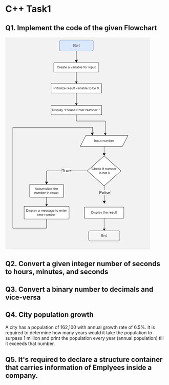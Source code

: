 # C++ Task1

## Q1. Implement the code of the given Flowchart

![q1](screenshots/q1.png)

## Q2. Convert a given integer number of seconds to hours, minutes, and seconds

## Q3. Convert a binary number to decimals and vice-versa

## Q4. City population growth

A city has a population of 162,100 with annual growth rate of 6.5%.
It is required to determine how many years would it take the population to surpass 1 million and print the population every year (annual population) till it exceeds that number.

## Q5. It's required to declare a structure container that carries information of Emplyees inside a company.
